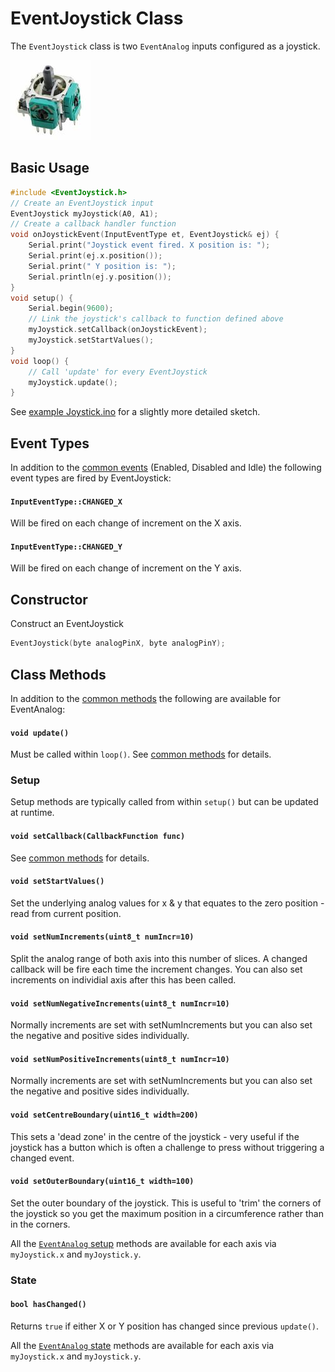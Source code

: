 # EventJoystick Class

The `EventJoystick` class is two `EventAnalog` inputs configured as a joystick.

![button](../images/thumb-joystick.jpg)

## Basic Usage

```cpp
#include <EventJoystick.h>
// Create an EventJoystick input
EventJoystick myJoystick(A0, A1);
// Create a callback handler function
void onJoystickEvent(InputEventType et, EventJoystick& ej) {
    Serial.print("Joystick event fired. X position is: ");
    Serial.print(ej.x.position());
    Serial.print(" Y position is: ");
    Serial.println(ej.y.position());
}
void setup() {
    Serial.begin(9600);
    // Link the joystick's callback to function defined above
    myJoystick.setCallback(onJoystickEvent);
    myJoystick.setStartValues();
}
void loop() {
    // Call 'update' for every EventJoystick
    myJoystick.update();
}
```

See [example Joystick.ino](../examples/Joystick/Joystick.ino) for a slightly more detailed sketch.


## Event Types

In addition to the [common events](Common.md#common-events) (Enabled, Disabled and Idle) the following event types are fired by EventJoystick:


#### `InputEventType::CHANGED_X` 
Will be fired on each change of increment on the X axis.

#### `InputEventType::CHANGED_Y` 
Will be fired on each change of increment on the Y axis.


## Constructor

Construct an EventJoystick
```cpp
EventJoystick(byte analogPinX, byte analogPinY);
```

## Class Methods

In addition to the [common methods](Common.md#common-methods) the following are available for EventAnalog:

#### `void update()`

Must be called within `loop()`. See [common methods](Common.md#void-update) for details.


### Setup

Setup methods are typically called from within `setup()` but can be updated at runtime.

#### `void setCallback(CallbackFunction func)`

See [common methods](Common.md#void-setcallbackcallbackfunction-func) for details.


#### `void setStartValues()`
Set the underlying analog values for x & y that equates to the zero position - read from current position.

#### `void setNumIncrements(uint8_t numIncr=10)`
Split the analog range of both axis into this number of slices. A changed callback will be fire each time the increment changes. You can also set increments on individial axis after this has been called.

#### `void setNumNegativeIncrements(uint8_t numIncr=10)`
Normally increments are set with setNumIncrements but you can also set the negative and positive sides individually.

#### `void setNumPositiveIncrements(uint8_t numIncr=10)`
Normally increments are set with setNumIncrements but you can also set the negative and positive sides individually.

#### `void setCentreBoundary(uint16_t width=200)`
This sets a 'dead zone' in the centre of the joystick - very useful if the joystick has a button which is often a challenge to press without triggering a changed event.


#### `void setOuterBoundary(uint16_t width=100)`
Set the outer boundary of the joystick. This is useful to 'trim' the corners of the joystick so you get the maximum position in a circumference rather than in the corners.


All the [`EventAnalog` setup](EventAnalog.md#setup) methods are available for each axis via `myJoystick.x` and `myJoystick.y`.

### State


#### `bool hasChanged()`
Returns `true` if either X or Y position has changed since previous `update()`.

All the [`EventAnalog` state](EventAnalog.md#state) methods are available for each axis via `myJoystick.x` and `myJoystick.y`.
